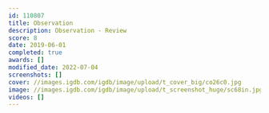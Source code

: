 ```yaml
---
id: 110807
title: Observation
description: Observation - Review
score: 8
date: 2019-06-01
completed: true
awards: []
modified_date: 2022-07-04
screenshots: []
cover: //images.igdb.com/igdb/image/upload/t_cover_big/co26c0.jpg
image: //images.igdb.com/igdb/image/upload/t_screenshot_huge/sc68in.jpg
videos: []
---
```

